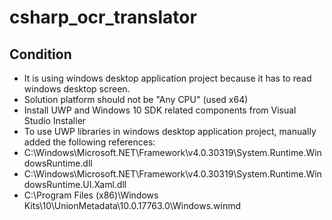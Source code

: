 # csharp_ocr_translator
## Condition
- It is using windows desktop application project because it has to read windows desktop screen.
- Solution platform should not be "Any CPU" (used x64)
- Install UWP and Windows 10 SDK related components from Visual Studio Installer
- To use UWP libraries in windows desktop application project, manually added the following references:
 - C:\Windows\Microsoft.NET\Framework\v4.0.30319\System.Runtime.WindowsRuntime.dll
 - C:\Windows\Microsoft.NET\Framework\v4.0.30319\System.Runtime.WindowsRuntime.UI.Xaml.dll
 - C:\Program Files (x86)\Windows Kits\10\UnionMetadata\10.0.17763.0\Windows.winmd
